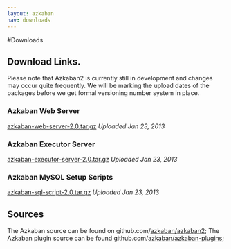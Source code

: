 ```yaml
---
layout: azkaban
nav: downloads
---
```


#Downloads

## Download Links.

Please note that Azkaban2 is currently still in development and changes may occur quite frequently. We will be marking the upload dates of the packages before we get formal versioning number system in place.

### Azkaban Web Server

[azkaban-web-server-2.0.tar.gz](https://s3.amazonaws.com/azkaban2/azkaban2/2.0/azkaban-web-server-2.0.tar.gz) _Uploaded Jan 23, 2013_

### Azkaban Executor Server
[azkaban-executor-server-2.0.tar.gz](https://s3.amazonaws.com/azkaban2/azkaban2/2.0/azkaban-executor-server-2.0.tar.gz) _Uploaded Jan 23, 2013_

### Azkaban MySQL Setup Scripts
[azkaban-sql-script-2.0.tar.gz](https://s3.amazonaws.com/azkaban2/azkaban2/2.0/azkaban-sql-script-2.0.tar.gz) _Uploaded Jan 23, 2013_

## Sources
The Azkaban source can be found on github.com/[azkaban/azkaban2](https://github.com/azkaban/azkaban2);
The Azkaban plugin source can be found github.com/[azkaban/azkaban-plugins](https://github.com/azkaban/azkaban-plugins);